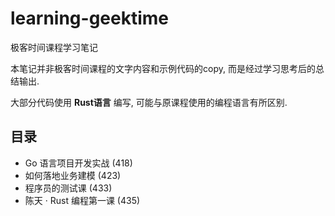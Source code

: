 # learning-geektime

极客时间课程学习笔记

本笔记并非极客时间课程的文字内容和示例代码的copy, 而是经过学习思考后的总结输出.

大部分代码使用 **Rust语言** 编写, 可能与原课程使用的编程语言有所区别.

## 目录

- Go 语言项目开发实战 (418)
- 如何落地业务建模 (423)
- 程序员的测试课 (433)
- 陈天 · Rust 编程第一课 (435)
